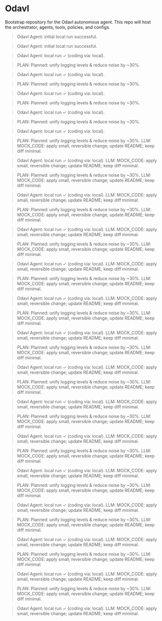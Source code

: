 # Odavl

Bootstrap repository for the Odavl autonomous agent.
This repo will host the orchestrator, agents, tools, policies, and configs.

> Odavl Agent: initial local run successful.

> Odavl Agent: initial local run successful.

> Odavl Agent: local run ✓ (coding via: local).

> PLAN: Planned: unify logging levels & reduce noise by ~30%.

> Odavl Agent: local run ✓ (coding via: local).

> PLAN: Planned: unify logging levels & reduce noise by ~30%.

> Odavl Agent: local run ✓ (coding via: local).

> PLAN: Planned: unify logging levels & reduce noise by ~30%.

> Odavl Agent: local run ✓ (coding via: local).

> PLAN: Planned: unify logging levels & reduce noise by ~30%.

> Odavl Agent: local run ✓ (coding via: local).

> PLAN: Planned: unify logging levels & reduce noise by ~30%.
> LLM: MOCK_CODE: apply small, reversible change; update README; keep diff minimal.

> Odavl Agent: local run ✓ (coding via: local).
> LLM: MOCK_CODE: apply small, reversible change; update README; keep diff minimal.

> PLAN: Planned: unify logging levels & reduce noise by ~30%.
> LLM: MOCK_CODE: apply small, reversible change; update README; keep diff minimal.

> Odavl Agent: local run ✓ (coding via: local).
> LLM: MOCK_CODE: apply small, reversible change; update README; keep diff minimal.

> PLAN: Planned: unify logging levels & reduce noise by ~30%.
> LLM: MOCK_CODE: apply small, reversible change; update README; keep diff minimal.

> Odavl Agent: local run ✓ (coding via: local).
> LLM: MOCK_CODE: apply small, reversible change; update README; keep diff minimal.

> PLAN: Planned: unify logging levels & reduce noise by ~30%.
> LLM: MOCK_CODE: apply small, reversible change; update README; keep diff minimal.

> Odavl Agent: local run ✓ (coding via: local).
> LLM: MOCK_CODE: apply small, reversible change; update README; keep diff minimal.

> PLAN: Planned: unify logging levels & reduce noise by ~30%.
> LLM: MOCK_CODE: apply small, reversible change; update README; keep diff minimal.

> Odavl Agent: local run ✓ (coding via: local).
> LLM: MOCK_CODE: apply small, reversible change; update README; keep diff minimal.

> PLAN: Planned: unify logging levels & reduce noise by ~30%.
> LLM: MOCK_CODE: apply small, reversible change; update README; keep diff minimal.

> Odavl Agent: local run ✓ (coding via: local).
> LLM: MOCK_CODE: apply small, reversible change; update README; keep diff minimal.

> PLAN: Planned: unify logging levels & reduce noise by ~30%.
> LLM: MOCK_CODE: apply small, reversible change; update README; keep diff minimal.

> Odavl Agent: local run ✓ (coding via: local).
> LLM: MOCK_CODE: apply small, reversible change; update README; keep diff minimal.

> PLAN: Planned: unify logging levels & reduce noise by ~30%.
> LLM: MOCK_CODE: apply small, reversible change; update README; keep diff minimal.

> Odavl Agent: local run ✓ (coding via: local).
> LLM: MOCK_CODE: apply small, reversible change; update README; keep diff minimal.

> PLAN: Planned: unify logging levels & reduce noise by ~30%.
> LLM: MOCK_CODE: apply small, reversible change; update README; keep diff minimal.

> Odavl Agent: local run ✓ (coding via: local).
> LLM: MOCK_CODE: apply small, reversible change; update README; keep diff minimal.

> PLAN: Planned: unify logging levels & reduce noise by ~30%.
> LLM: MOCK_CODE: apply small, reversible change; update README; keep diff minimal.

> Odavl Agent: local run ✓ (coding via: local).
> LLM: MOCK_CODE: apply small, reversible change; update README; keep diff minimal.

> PLAN: Planned: unify logging levels & reduce noise by ~30%.
> LLM: MOCK_CODE: apply small, reversible change; update README; keep diff minimal.

> Odavl Agent: local run ✓ (coding via: local).
> LLM: MOCK_CODE: apply small, reversible change; update README; keep diff minimal.

> PLAN: Planned: unify logging levels & reduce noise by ~30%.
> LLM: MOCK_CODE: apply small, reversible change; update README; keep diff minimal.

> Odavl Agent: local run ✓ (coding via: local).
> LLM: MOCK_CODE: apply small, reversible change; update README; keep diff minimal.

> PLAN: Planned: unify logging levels & reduce noise by ~30%.
> LLM: MOCK_CODE: apply small, reversible change; update README; keep diff minimal.

> Odavl Agent: local run ✓ (coding via: local).
> LLM: MOCK_CODE: apply small, reversible change; update README; keep diff minimal.

> PLAN: Planned: unify logging levels & reduce noise by ~30%.
> LLM: MOCK_CODE: apply small, reversible change; update README; keep diff minimal.

> Odavl Agent: local run ✓ (coding via: local).
> LLM: MOCK_CODE: apply small, reversible change; update README; keep diff minimal.
